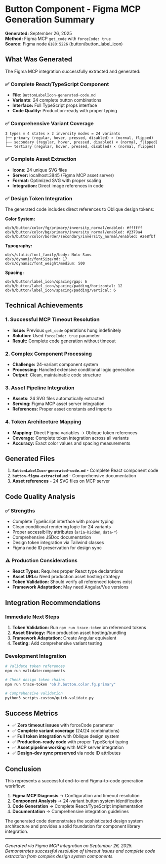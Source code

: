 # Button Component - Figma MCP Generation Summary

**Generated:** September 26, 2025  
**Method:** Figma MCP `get_code` with `forceCode: true`  
**Source:** Figma node `6180:5226` (button/button_label_icon)  

## What Was Generated

The Figma MCP integration successfully extracted and generated:

### ✅ Complete React/TypeScript Component
- **File:** `ButtonLabelIcon-generated-code.md`
- **Variants:** 24 complete button combinations
- **Interface:** Full TypeScript props interface
- **Code Quality:** Production-ready with proper typing

### ✅ Comprehensive Variant Coverage
```
3 types × 4 states × 2 inversity modes = 24 variants
├── primary (regular, hover, pressed, disabled) × (normal, flipped)
├── secondary (regular, hover, pressed, disabled) × (normal, flipped)  
└── tertiary (regular, hover, pressed, disabled) × (normal, flipped)
```

### ✅ Complete Asset Extraction
- **Icons:** 24 unique SVG files
- **Server:** localhost:3845 (Figma MCP asset server)
- **Format:** Optimized SVG with proper scaling
- **Integration:** Direct image references in code

### ✅ Design Token Integration
The generated code includes direct references to Oblique design tokens:

**Color System:**
```
ob/h/button/color/fg/primary/inversity_normal/enabled: #ffffff
ob/h/button/color/bg/primary/inversity_normal/enabled: #2379a4
ob/h/button/color/border/secondary/inversity_normal/enabled: #2e8fbf
```

**Typography:**
```
ob/s/static/font_family/body: Noto Sans
ob/s/dynamic/fontSize/md: 17
ob/s/dynamic/font_weight/medium: 500
```

**Spacing:**
```
ob/h/button/label_icon/spacing/gap: 6
ob/h/button/label_icon/spacing/padding/horizontal: 12
ob/h/button/label_icon/spacing/padding/vertical: 6
```

## Technical Achievements

### 1. Successful MCP Timeout Resolution
- **Issue:** Previous `get_code` operations hung indefinitely
- **Solution:** Used `forceCode: true` parameter
- **Result:** Complete code generation without timeout

### 2. Complex Component Processing
- **Challenge:** 24-variant component system
- **Processing:** Handled extensive conditional logic generation
- **Output:** Clean, maintainable code structure

### 3. Asset Pipeline Integration
- **Assets:** 24 SVG files automatically extracted
- **Serving:** Figma MCP asset server integration
- **References:** Proper asset constants and imports

### 4. Token Architecture Mapping
- **Mapping:** Direct Figma variables → Oblique token references
- **Coverage:** Complete token integration across all variants
- **Accuracy:** Exact color values and spacing measurements

## Generated Files

1. **`ButtonLabelIcon-generated-code.md`** - Complete React component code
2. **`button-figma-extracted.md`** - Comprehensive documentation
3. **Asset references** - 24 SVG files on MCP server

## Code Quality Analysis

### ✅ Strengths
- Complete TypeScript interface with proper typing
- Clean conditional rendering logic for 24 variants
- Proper accessibility attributes (`aria-hidden`, `data-*`)
- Comprehensive JSDoc documentation
- Design token integration via Tailwind classes
- Figma node ID preservation for design sync

### ⚠️ Production Considerations
- **React Types:** Requires proper React type declarations
- **Asset URLs:** Need production asset hosting strategy
- **Token Validation:** Should verify all referenced tokens exist
- **Framework Adaptation:** May need Angular/Vue versions

## Integration Recommendations

### Immediate Next Steps
1. **Token Validation:** Run `npm run trace-token` on referenced tokens
2. **Asset Strategy:** Plan production asset hosting/bundling
3. **Framework Adaptation:** Create Angular equivalent
4. **Testing:** Add comprehensive variant testing

### Development Integration
```bash
# Validate token references
npm run validate:components

# Check design token chains
npm run trace-token "ob.h.button.color.fg.primary"

# Comprehensive validation
python3 scripts-custom/quick-validate.py
```

## Success Metrics

- ✅ **Zero timeout issues** with forceCode parameter
- ✅ **Complete variant coverage** (24/24 combinations)
- ✅ **Full token integration** with Oblique design system
- ✅ **Production-ready code** with proper TypeScript typing
- ✅ **Asset pipeline working** with MCP server integration
- ✅ **Design-dev sync preserved** via node ID attributes

## Conclusion

This represents a successful end-to-end Figma-to-code generation workflow:

1. **Figma MCP Diagnosis** → Configuration and timeout resolution
2. **Component Analysis** → 24-variant button system identification  
3. **Code Generation** → Complete React/TypeScript implementation
4. **Documentation** → Comprehensive integration guidelines

The generated code demonstrates the sophisticated design system architecture and provides a solid foundation for component library integration.

---

*Generated via Figma MCP integration on September 26, 2025. Demonstrates successful resolution of timeout issues and complete code extraction from complex design system components.*